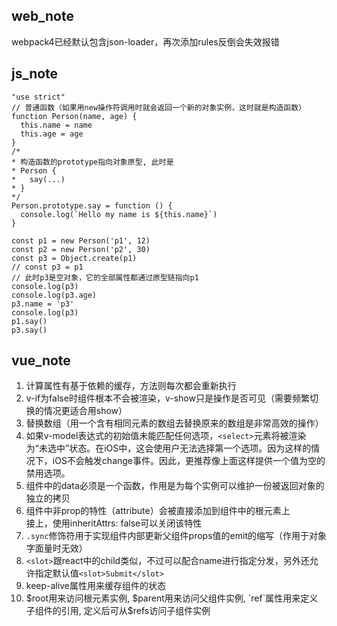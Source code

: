 ## web_note
webpack4已经默认包含json-loader，再次添加rules反倒会失效报错
## js_note

```
"use strict"
// 普通函数（如果用new操作符调用时就会返回一个新的对象实例，这时就是构造函数）
function Person(name, age) {
  this.name = name
  this.age = age
}
/*
* 构造函数的prototype指向对象原型, 此时是
* Person {
*   say(...)
* }
*/
Person.prototype.say = function () {
  console.log(`Hello my name is ${this.name}`)
}

const p1 = new Person('p1', 12)
const p2 = new Person('p2', 30)
const p3 = Object.create(p1)
// const p3 = p1
// 此时p3是空对象，它的全部属性都通过原型链指向p1
console.log(p3)
console.log(p3.age)
p3.name = 'p3'
console.log(p3)
p1.say()
p3.say()
```

## vue_note
1. 计算属性有基于依赖的缓存，方法则每次都会重新执行
1. v-if为false时组件根本不会被渲染，v-show只是操作是否可见（需要频繁切换的情况更适合用show）
1. 替换数组（用一个含有相同元素的数组去替换原来的数组是非常高效的操作）
1. 如果v-model表达式的初始值未能匹配任何选项，`<select>`元素将被渲染为“未选中”状态。在iOS中，这会使用户无法选择第一个选项。因为这样的情况下，iOS不会触发change事件。因此，更推荐像上面这样提供一个值为空的禁用选项。
1. 组件中的data必须是一个函数，作用是为每个实例可以维护一份被返回对象的独立的拷贝
1. 组件中非prop的特性（attribute）会被直接添加到组件中的根元素上  
接上，使用inheritAttrs: false可以关闭该特性
1. `.sync`修饰符用于实现组件内部更新父组件props值的emit的缩写（作用于对象字面量时无效）
1. `<slot>`跟react中的child类似，不过可以配合name进行指定分发，另外还允许指定默认值`<slot>Submit</slot>`
1. keep-alive属性用来缓存组件的状态
1. $root用来访问根元素实例, $parent用来访问父组件实例, `ref`属性用来定义子组件的引用, 定义后可从$refs访问子组件实例
